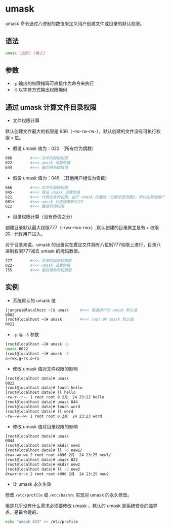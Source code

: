 # umask

umask 命令通过八进制的数值来定义用户创建文件或目录的默认权限。

## 语法

```bash
umask [选项] [模式]
```

## 参数

- `-p` 输出的权限掩码可直接作为命令来执行
- `-S` 以字符方式输出权限掩码

## 通过 umask 计算文件目录权限

- 文件权限计算

默认创建文件最大的权限是 666（-rw-rw-rw-），默认创建的文件没有可执行权限 `x` 位。

- 假设 umask 值为：022 （所有位为偶数）

```bash
666        #<<< 文件的起始权限
022-       #<<< umask 设置的值
644        #<<< 最后得到权限值
```

- 假设 umask 值为：045 （其他用户组位为奇数）

```bash
666        #<<< 文件的起始权限
045-       #<<< 假设 umask 设置的值
621        #<<< 计算出来的权限，由于 umask 的最后一位数字是奇数5，所以在其他用户组位在加1.
001+       #<<< umask 对应得奇数位加1
622        #<<< 最后所得权限
```

- 目录权限计算（没有奇偶之分）

创建目录默认最大权限777（-rwx-rwx-rwx）,默认创建的目录属主是有 `x` 权限的，允许用户进入。

对于目录来说，umask 的设置实在嘉定文件拥有八位制777权限上进行，目录八进制权限777减去 umask 的掩码数值。

```bash
777        #<<< 目录的起始权限值
022-       #<<< umask 设置的值
755        #<<< 最后得到的权限值
```

## 实例

- 系统默认的 umask 值

```bash
[jangrui@localhost ~]$ umask     #<<< 普通用户的 umask 默认值
0002
[root@localhost ~]# umask        #<<< root 的 umask 默认值
0022
```

- `-p` 与 `-S` 参数

```bash
[root@localhost ~]# umask -p
umask 0022
[root@localhost ~]# umask -S
u=rwx,g=rx,o=rx
```

- 修改 umask 值对文件权限的影响

```bash
[root@localhost data]# umask
0022
[root@localhost data]# touch hello
[root@localhost data]# ll hello
-rw-r--r-- 1 root root 0 2月  24 23:22 hello
[root@localhost data]# umask 044
[root@localhost data]# touch word
[root@localhost data]# ll word
-rw--w--w- 1 root root 0 2月  24 23:23 word
```

- 修改 umask 值对目录权限的影响

```bash
[root@localhost data]# umask
0044
[root@localhost data]# mkdir new1
[root@localhost data]# ll -d new1/
drwx-wx-wx 2 root root 4096 2月  24 23:25 new1/
[root@localhost data]# umask 022
[root@localhost data]# mkdir new2
[root@localhost data]# ll -d new2
drwxr-xr-x 2 root root 4096 2月  24 23:25 new2
```

- 让 umask 永久生效

修改 `/etc/profile` 或 `/etc/bashrc` 实现对 umask 的永久修改。

但是几乎没有什么需求必须要修改 umask ，默认的 umask 是系统安全的临界点，是最合适的。

```bash
echo "umask 033" >> /etc/profile
```
